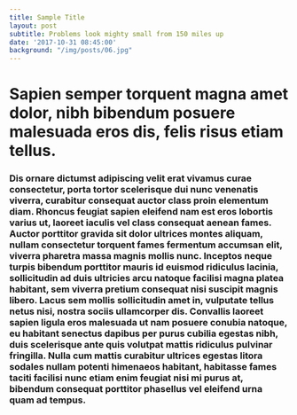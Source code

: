 ```yaml
---
title: Sample Title
layout: post
subtitle: Problems look mighty small from 150 miles up
date: '2017-10-31 08:45:00'
background: "/img/posts/06.jpg"
---
```


# Sapien semper torquent magna amet dolor, nibh bibendum posuere malesuada eros dis, felis risus etiam tellus.

### Dis ornare dictumst adipiscing velit erat vivamus curae consectetur, porta tortor scelerisque dui nunc venenatis viverra, curabitur consequat auctor class proin elementum diam. Rhoncus feugiat sapien eleifend nam est eros lobortis varius ut, laoreet iaculis vel class consequat aenean fames. Auctor porttitor gravida sit dolor ultrices montes aliquam, nullam consectetur torquent fames fermentum accumsan elit, viverra pharetra massa magnis mollis nunc. Inceptos neque turpis bibendum porttitor mauris id euismod ridiculus lacinia, sollicitudin ad duis ultricies arcu natoque facilisi magna platea habitant, sem viverra pretium consequat nisi suscipit magnis libero. Lacus sem mollis sollicitudin amet in, vulputate tellus netus nisi, nostra sociis ullamcorper dis. Convallis laoreet sapien ligula eros malesuada ut nam posuere conubia natoque, eu habitant senectus dapibus per purus cubilia egestas nibh, duis scelerisque ante quis volutpat mattis ridiculus pulvinar fringilla. Nulla cum mattis curabitur ultrices egestas litora sodales nullam potenti himenaeos habitant, habitasse fames taciti facilisi nunc etiam enim feugiat nisi mi purus at, bibendum consequat porttitor phasellus vel eleifend urna quam ad tempus.